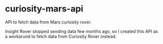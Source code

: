 # curiosity-mars-api
API to fetch data from Mars curiosity rover.

Insight Rover stopped sending data few months ago, so I created this API as a workarund to fetch data from Curiosity Rover instead.
